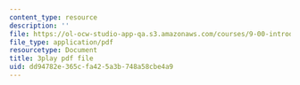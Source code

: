 ```yaml
---
content_type: resource
description: ''
file: https://ol-ocw-studio-app-qa.s3.amazonaws.com/courses/9-00-introduction-to-psychology-fall-2004/dd94782e365cfa425a3b748a58cbe4a9_10509.pdf
file_type: application/pdf
resourcetype: Document
title: 3play pdf file
uid: dd94782e-365c-fa42-5a3b-748a58cbe4a9
---
```

